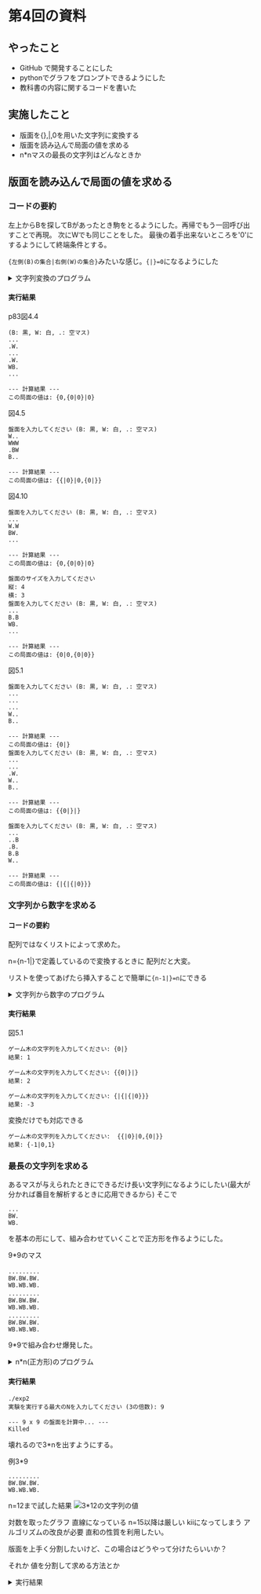 <script type="text/javascript" async src="https://cdnjs.cloudflare.com/ajax/libs/mathjax/3.2.2/es5/tex-mml-chtml.min.js">
</script>
<script type="text/x-mathjax-config">
 MathJax.Hub.Config({
 tex2jax: {
 inlineMath: [['$', '$'] ],
 displayMath: [ ['$$','$$'], ["\\[","\\]"] ]
 }
 });
</script>
[](
数式の追加
)


# 第4回の資料
## やったこと
- GitHub で開発することにした
- pythonでグラフをプロンプトできるようにした
- 教科書の内容に関するコードを書いた


## 実施したこと
- 版面を{},|,0を用いた文字列に変換する
- 版面を読み込んで局面の値を求める　
- n*nマスの最長の文字列はどんなときか

[](
　版面と文字列の長さの関係がわかったら面白いかも(版面の値を見るときに文字列を見ながら確認するから)
)


## 版面を読み込んで局面の値を求める
### コードの要約
左上からBを探してBがあったとき駒をとるようにした。再帰でもう一回呼び出すことで再現。
次にWでも同じことをした。
最後の着手出来ないところを'0'にするようにして終端条件とする。

```{左側(B)の集合|右側(W)の集合}```みたいな感じ。```{|}=0```になるようにした
<details><summary>文字列変換のプログラム</summary>

```
#include <bits/stdc++.h>
using namespace std;
map<vector<string>, string> memo;
string generate_game_string(const vector<string>& board);


string join(const set<string>& s) {
    if (s.empty()) {
        return ""; //何もなかったら何も出さないということ
    }
    stringstream ss;
    for (auto it = s.begin(); it != s.end(); ++it) {
        if (it != s.begin()) {
            ss << ",";
        }
        ss << *it;
    }
    return ss.str();
}



string generate_game_string(const vector<string>& board) {
   
    if (memo.count(board)) { //メモ化再帰
        return memo[board];
    }

    int rows = board.size();
    if (rows == 0) return "0"; //{|}->0にした
    int cols = board[0].size();

    // 左右のプレイヤーの選択肢を格納する
    set<string> left_options;  // 黒 'B' の手
    set<string> right_options; // 白 'W' の手

    // 移動方向 (上, 下, 左, 右)
    int dr[] = {-1, 1, 0, 0};
    int dc[] = {0, 0, -1, 1};

    // 2. 盤面全体を探索し、すべての可能な手を探す
    for (int r = 0; r < rows; ++r) {
        for (int c = 0; c < cols; ++c) {
            // --- 左プレイヤー (黒 'B') の手を探す ---
            if (board[r][c] == 'B') {
                for (int i = 0; i < 4; ++i) {
                    int jump_over_r = r + dr[i];
                    int jump_over_c = c + dc[i];
                    int land_on_r = r + 2 * dr[i];
                    int land_on_c = c + 2 * dc[i];

                    // ジャンプ可能かチェック
                    if (0 <= land_on_r  && land_on_r < rows && 0 <= land_on_c && land_on_c < cols &&
                        board[jump_over_r][jump_over_c] == 'W' && board[land_on_r][land_on_c] == '.') {
                        
                        vector<string> next_board = board;
                        int cur_r = r, cur_c = c;
                        // 連続ジャンプの処理
                        while (0 <= cur_r + 2 * dr[i]  && cur_r + 2 * dr[i] < rows &&
                               0 <= cur_c + 2 * dc[i]  && cur_c + 2 * dc[i] < cols &&
                               next_board[cur_r + dr[i]][cur_c + dc[i]] == 'W' &&
                               next_board[cur_r + 2 * dr[i]][cur_c + 2 * dc[i]] == '.') {
                            
                            next_board[cur_r][cur_c] = '.';
                            next_board[cur_r + dr[i]][cur_c + dc[i]] = '.'; // 飛び越えられた駒を消す
                            cur_r += 2 * dr[i];
                            cur_c += 2 * dc[i];
                            next_board[cur_r][cur_c] = 'B';
                        left_options.insert(generate_game_string(next_board));// 再帰呼び出し
                        }
                       
                    }
                }
            }
            // 右プレイヤー (白 'W') の手を探す 
            else if (board[r][c] == 'W') {
                for (int i = 0; i < 4; ++i) {
                     int jump_over_r = r + dr[i];
                    int jump_over_c = c + dc[i];
                    int land_on_r = r + 2 * dr[i];
                    int land_on_c = c + 2 * dc[i];

                    if (0 <= land_on_r  && land_on_r < rows && 0 <= land_on_c  && land_on_c < cols &&
                        board[jump_over_r][jump_over_c] == 'B' && board[land_on_r][land_on_c] == '.') {
                        
                        vector<string> next_board = board;
                        int cur_r = r, cur_c = c;
                        
                        while (0 <= cur_r + 2 * dr[i]  && cur_r + 2 * dr[i] < rows &&
                               0 <= cur_r + 2 * dr[i]  && cur_c + 2 * dc[i] < cols &&
                               next_board[cur_r + dr[i]][cur_c + dc[i]] == 'B' &&
                               next_board[cur_r + 2 * dr[i]][cur_c + 2 * dc[i]] == '.') {
                            
                            next_board[cur_r][cur_c] = '.';
                            next_board[cur_r + dr[i]][cur_c + dc[i]] = '.';// 飛び越えられた駒を消す
                            cur_r += 2 * dr[i];
                            cur_c += 2 * dc[i];
                            next_board[cur_r][cur_c] = 'W';
                             right_options.insert(generate_game_string(next_board)); //再帰呼び出し
                        }
                       
                    }
                }
            }
        }
    }
    

    string result = "{" + join(left_options) + "|" + join(right_options) + "}";
    if(result=="{|}") result ="0"; //重要で{|}を0に直している(定義から)
    memo[board] = result;//メモ化再帰
    return result; 
}


int main() {
    int a, b;
    cout << "盤面のサイズを入力してください" << endl;
    cout << "縦: ";
    cin >> a;
    cout << "横: ";
    cin >> b;

    vector<string> board(a);
    cout << "盤面を入力してください (B: 黒, W: 白, .: 空マス)" << endl;
    for (int i = 0; i < a; i++) {
        cin >> board[i];
    }
    
    cout << "\n--- 計算結果 ---" << endl;
    string ans = generate_game_string(board);
    cout << "この局面の値は: " << ans << endl;

    return 0;
}

```

</details>

#### 実行結果
p83図4.4
```
(B: 黒, W: 白, .: 空マス)
...
.W.
...
.W.
WB.
...

--- 計算結果 ---
この局面の値は: {0,{0|0}|0}
```
図4.5
```
盤面を入力してください (B: 黒, W: 白, .: 空マス)
W..
WWW
.BW
B..

--- 計算結果 ---
この局面の値は: {{|0}|0,{0|}}
```

図4.10
```
盤面を入力してください (B: 黒, W: 白, .: 空マス)
...
W.W
BW.
...

--- 計算結果 ---
この局面の値は: {0,{0|0}|0}

盤面のサイズを入力してください
縦: 4  
横: 3
盤面を入力してください (B: 黒, W: 白, .: 空マス)
...
B.B
WB.
...

--- 計算結果 ---
この局面の値は: {0|0,{0|0}}
```
図5.1
```
盤面を入力してください (B: 黒, W: 白, .: 空マス)
...
...
...
W..
B..

--- 計算結果 ---
この局面の値は: {0|}
盤面を入力してください (B: 黒, W: 白, .: 空マス)
...
...
.W.
W..
B..

--- 計算結果 ---
この局面の値は: {{0|}|}

盤面を入力してください (B: 黒, W: 白, .: 空マス)
...
..B
.B.
B.B
W..

--- 計算結果 ---
この局面の値は: {|{|{|0}}}
```

### 文字列から数字を求める
#### コードの要約
配列ではなくリストによって求めた。

n={n-1|}で定義しているので変換するときに
配列だと大変。

リストを使ってあげたら挿入することで簡単に```{n-1|}=n```にできる

<details><summary>文字列から数字のプログラム</summary>

```
#include <bits/stdc++.h>
using namespace std;
#define rep(i,n) for(int i=0;i<(n);i++)

list<char> to_list(const string& s) {
    list<char> l;
    for (char c : s) {
        l.push_back(c);
    }
    return l;
}


bool check_Z(list<char>& data) {
    static map<list<char>, list<char>> rules;// 整数に関する置換ルールを定義
    if (rules.empty()) { // 一番最初に生成
        rules[to_list("{|}")] = to_list("0");
        for (int i = 1; i <= 100; ++i) { // 100まで対応     
            rules[to_list("{" + std::to_string(i - 1) + "|}")] = to_list(std::to_string(i)); // 正の整数: n = {n-1|}
            rules[to_list("{|" + std::to_string(-(i - 1)) + "}")] = to_list(std::to_string(-i)); // 負の整数: n = {|-(n-1)}
        }
    }

  
    for (auto it = data.begin(); it != data.end(); ++it) {   // listを先頭からスキャン
        for (const auto& rule : rules) {
            const auto& pattern = rule.first; //{|0}みたいの
            const auto& replacement = rule.second; //数字

            auto temp_it = it;
            auto pattern_it = pattern.begin();//つまり'{'
            bool match = true;

           
            while (pattern_it != pattern.end()) { // 現在の位置からパターンが一致するか確認
                if (temp_it == data.end() || *temp_it != *pattern_it) {
                    match = false;
                    break;
                }
                ++temp_it;
                ++pattern_it;
            }

            
            if (match) {
                auto next_it = data.erase(it, temp_it);
                data.insert(next_it, replacement.begin(), replacement.end());
                return true; // 置換したのでtrueを返す
            }
        }
    }
    return false; // 置換は行われなかった
}

int main() {
    string s;
    cout << "ゲーム木の文字列を入力してください: ";
    cin >> s;

    list<char> b_d = to_list(s);  // 文字列をlist<char>に変換

    
    while (check_Z(b_d)) {}// 置換が行われなくなるまでループ（関数がtrueを返す限りループが続く）


    cout << "最終結果: ";
    for (auto& e : b_d) {
        cout << e;
    }
    cout << "\n";

    return 0;
}
```

</details>

#### 実行結果
図5.1
```
ゲーム木の文字列を入力してください: {0|}
結果: 1

ゲーム木の文字列を入力してください: {{0|}|}
結果: 2

ゲーム木の文字列を入力してください: {|{|{|0}}}
結果: -3
```

変換だけでも対応できる
```
ゲーム木の文字列を入力してください:  {{|0}|0,{0|}}
結果: {-1|0,1}
```

### 最長の文字列を求める
あるマスが与えられたときにできるだけ長い文字列になるようにしたい(最大が分かれば番目を解析するときに応用できるから)
そこで
```
...
BW.
WB.
```
を基本の形にして、組み合わせていくことで正方形を作るようにした。

9*9のマス
```
.........　　
BW.BW.BW.
WB.WB.WB.
.........　　
BW.BW.BW.
WB.WB.WB.
.........　　
BW.BW.BW.
WB.WB.WB.
```
9*9で組み合わせ爆発した。

<details><summary>n*n(正方形)のプログラム</summary>

やることははじめのコードを流用してやった。

```
#include <bits/stdc++.h>

// bits/stdc++.h を使う場合、std名前空間をまとめて使用することが多い
using namespace std;

// 計算済みの局面とその値を保存するメモ化テーブル
map<vector<string>, string> memo;

// 関数の前方宣言
string generate_game_string(const vector<string>& board);

// set<string>の要素を","で連結するヘルパー関数
string join(const set<string>& s) {
    if (s.empty()) {
        return "";
    }
    stringstream ss;
    for (auto it = s.begin(); it != s.end(); ++it) {
        if (it != s.begin()) {
            ss << ",";
        }
        ss << *it;
    }
    return ss.str();
}

/**
 * @brief 一般化コナネの盤面からそのゲームの値を文字列として再帰的に生成する
 * @param board 現在の盤面状態
 * @return ゲームの値を表す文字列
 */
string generate_game_string(const vector<string>& board) {
    if (memo.count(board)) {
        return memo[board];
    }

    int rows = board.size();
    if (rows == 0) return "0";
    int cols = board[0].size();

    set<string> left_options;
    set<string> right_options;
    int dr[] = {-1, 1, 0, 0};
    int dc[] = {0, 0, -1, 1};

    for (int r = 0; r < rows; ++r) {
        for (int c = 0; c < cols; ++c) {
            // --- 左プレイヤー (黒 'B') の手 ---
            if (board[r][c] == 'B') {
                for (int i = 0; i < 4; ++i) {
                    if (r + 2 * dr[i] >= 0 && r + 2 * dr[i] < rows && c + 2 * dc[i] >= 0 && c + 2 * dc[i] < cols &&
                        board[r + dr[i]][c + dc[i]] == 'W' && board[r + 2 * dr[i]][c + 2 * dc[i]] == '.') {
                        
                        vector<string> next_board = board;
                        int cur_r = r, cur_c = c;
                        
                        // 連続ジャンプの処理
                        while (cur_r + 2 * dr[i] >= 0 && cur_r + 2 * dr[i] < rows && cur_c + 2 * dc[i] >= 0 && cur_c + 2 * dc[i] < cols &&
                               next_board[cur_r + dr[i]][cur_c + dc[i]] == 'W' && next_board[cur_r + 2 * dr[i]][cur_c + 2 * dc[i]] == '.') {
                            
                            next_board[cur_r][cur_c] = '.';
                            next_board[cur_r + dr[i]][cur_c + dc[i]] = '.';
                            cur_r += 2 * dr[i];
                            cur_c += 2 * dc[i];
                            next_board[cur_r][cur_c] = 'B';
                        }
                        // 全ての連続ジャンプが終わった後に1回だけ再帰呼び出し
                        left_options.insert(generate_game_string(next_board));
                    }
                }
            }
            // --- 右プレイヤー (白 'W') の手 ---
            else if (board[r][c] == 'W') {
                for (int i = 0; i < 4; ++i) {
                    if (r + 2 * dr[i] >= 0 && r + 2 * dr[i] < rows && c + 2 * dc[i] >= 0 && c + 2 * dc[i] < cols &&
                        board[r + dr[i]][c + dc[i]] == 'B' && board[r + 2 * dr[i]][c + 2 * dc[i]] == '.') {
                        
                        vector<string> next_board = board;
                        int cur_r = r, cur_c = c;
                        
                        while (cur_r + 2 * dr[i] >= 0 && cur_r + 2 * dr[i] < rows && cur_c + 2 * dc[i] >= 0 && cur_c + 2 * dc[i] < cols &&
                               next_board[cur_r + dr[i]][cur_c + dc[i]] == 'B' && next_board[cur_r + 2 * dr[i]][cur_c + 2 * dc[i]] == '.') {
                            
                            next_board[cur_r][cur_c] = '.';
                            next_board[cur_r + dr[i]][cur_c + dc[i]] = '.';
                            cur_r += 2 * dr[i];
                            cur_c += 2 * dc[i];
                            next_board[cur_r][cur_c] = 'W';
                        }
                        // 全ての連続ジャンプが終わった後に1回だけ再帰呼び出し
                        right_options.insert(generate_game_string(next_board));
                    }
                }
            }
        }
    }
    
    string result = "{" + join(left_options) + "|" + join(right_options) + "}";
    if (result == "{|}") {
        result = "0";
    }
    memo[board] = result;
    return result; 
}

// 「タイルパターン」を生成する関数
vector<string> generate_tiled_pattern_board(int n) {
    vector<string> board(n, string(n, '.'));
    for (int i = 0; i < n; ++i) {
        for (int j = 0; j < n; ++j) {
            int local_row = i % 3;
            int local_col = j % 3;
            if (local_row == 1) {
                if (local_col == 0) board[i][j] = 'B';
                if (local_col == 1) board[i][j] = 'W';
            } else if (local_row == 2) {
                if (local_col == 0) board[i][j] = 'W';
                if (local_col == 1) board[i][j] = 'B';
            }
        }
    }
    return board;
}

int main() {
    // CSVファイルを開く
    ofstream csv_file("konane_results.csv");
    if (!csv_file.is_open()) {
        cerr << "エラー: CSVファイルを開けませんでした。" << endl;
        return 1;
    }
    
    // CSVヘッダーを書き込む
    csv_file << "n,string_length,unique_positions,time_ms\n";

    int n;
    // ★注意: N=9以上では、計算量が爆発的に増大し、メモリ不足でプログラムが
    // 強制終了(kill)される可能性が非常に高いです。N=3, N=6 での実行を推奨します。
    cout << "実験を実行する盤面のサイズNを入力してください (9以上の3の倍数): ";
    cin >> n;

    if (n < 3 || n % 3 != 0) { // 3と6も試せるように条件を緩和
        cerr << "エラー: Nは3の倍数である必要があります。" << endl;
        return 1; // エラー終了
    }

    cout << "\n--- N = " << n << " の盤面を計算中... ---" << endl;
    
    memo.clear();
    
    vector<string> board = generate_tiled_pattern_board(n);
    
    string ans = generate_game_string(board);
    
    // 結果をCSVファイルに書き込む (ユニーク局面数も追加)
    csv_file << n << "," << ans.length() << "," << memo.size() << "\n";
    
    // 結果を標準出力にも表示
    cout << "この局面の値は: " << ans << endl;
    
    csv_file.close();
    cout << "\n実験結果を konane_results.csv に保存しました。" << endl;

    return 0;
}
```

</details>


#### 実行結果

```
./exp2
実験を実行する最大のNを入力してください (3の倍数): 9

--- 9 x 9 の盤面を計算中... ---
Killed
```

壊れるので3*nを出すようにする。

例3*9
```
.........
BW.BW.BW.
WB.WB.WB.
```

n=12まで試した結果
![3*12の文字列の値](./plot/konane_3*12_plot.png)

対数を取ったグラフ
直線になっている
n=15以降は厳しい
kiiになってしまう
アルゴリズムの改良が必要
直和の性質を利用したい。

版面を上手く分割したいけど、この場合はどうやって分けたらいいか？

それか
値を分割して求める方法とか

<details><summary>実行結果</summary>

```
./exp2
実験を実行する最大のNを入力してください (3の倍数): 15

--- 3 x 3 の盤面を計算中... ---
N = 3 の計算が完了しました。

--- 3 x 6 の盤面を計算中... ---
N = 6 の計算が完了しました。

--- 3 x 9 の盤面を計算中... ---
N = 9 の計算が完了しました。

--- 3 x 12 の盤面を計算中... ---
N = 12 の計算が完了しました。

--- 3 x 15 の盤面を計算中... ---
Killed
```

solで動かした
```
t2411648@sol:~/jk_kobo/4$ ./a
実験を実行する最大のNを入力してください (3の倍数): 15

--- 3 x 3 の盤面を計算中... ---
N = 3 の計算が完了しました。

--- 3 x 6 の盤面を計算中... ---
N = 6 の計算が完了しました。

--- 3 x 9 の盤面を計算中... ---
N = 9 の計算が完了しました。

--- 3 x 12 の盤面を計算中... ---
N = 12 の計算が完了しました。

--- 3 x 15 の盤面を計算中... ---
terminate called after throwing an instance of 'std::bad_alloc'
  what():  std::bad_alloc
中止 (コアダンプ)
```

</deactives>

